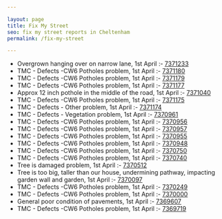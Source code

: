 ```yaml
---

layout: page
title: Fix My Street
seo: fix my street reports in Cheltenham
permalink: /fix-my-street

---
```


<!-- fix_marker starts -->

- Overgrown hanging over on narrow lane, 1st April :- [7371233](https://www.fixmystreet.com/report/7371233)
- TMC - Defects -CW6 Potholes  problem, 1st April :- [7371180](https://www.fixmystreet.com/report/7371180)
- TMC - Defects -CW6 Potholes  problem, 1st April :- [7371179](https://www.fixmystreet.com/report/7371179)
- TMC - Defects -CW6 Potholes  problem, 1st April :- [7371177](https://www.fixmystreet.com/report/7371177)
- Approx 12 inch pothole in the middle of the road, 1st April :- [7371040](https://www.fixmystreet.com/report/7371040)
- TMC - Defects -CW6 Potholes  problem, 1st April :- [7371175](https://www.fixmystreet.com/report/7371175)
- TMC - Defects - Other problem, 1st April :- [7371174](https://www.fixmystreet.com/report/7371174)
- TMC - Defects - Vegetation problem, 1st April :- [7370961](https://www.fixmystreet.com/report/7370961)
- TMC - Defects -CW6 Potholes  problem, 1st April :- [7370956](https://www.fixmystreet.com/report/7370956)
- TMC - Defects -CW6 Potholes  problem, 1st April :- [7370957](https://www.fixmystreet.com/report/7370957)
- TMC - Defects -CW6 Potholes  problem, 1st April :- [7370955](https://www.fixmystreet.com/report/7370955)
- TMC - Defects -CW6 Potholes  problem, 1st April :- [7370948](https://www.fixmystreet.com/report/7370948)
- TMC - Defects -CW6 Potholes  problem, 1st April :- [7370750](https://www.fixmystreet.com/report/7370750)
- TMC - Defects -CW6 Potholes  problem, 1st April :- [7370740](https://www.fixmystreet.com/report/7370740)
- Tree is damaged problem, 1st April :- [7370512](https://www.fixmystreet.com/report/7370512)
- Tree is too big, taller than our house, undermining pathway, impacting garden wall and garden, 1st April :- [7370097](https://www.fixmystreet.com/report/7370097)
- TMC - Defects -CW6 Potholes  problem, 1st April :- [7370249](https://www.fixmystreet.com/report/7370249)
- TMC - Defects -CW6 Potholes  problem, 1st April :- [7370000](https://www.fixmystreet.com/report/7370000)
- General poor condition of pavements, 1st April :- [7369607](https://www.fixmystreet.com/report/7369607)
- TMC - Defects -CW6 Potholes  problem, 1st April :- [7369719](https://www.fixmystreet.com/report/7369719)

<!-- fix_marker ends -->